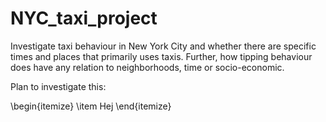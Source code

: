 # NYC_taxi_project

Investigate taxi behaviour in New York City and whether there are specific times and places that primarily uses taxis. 
Further, how tipping behaviour does have any relation to neighborhoods, time or socio-economic.

Plan to investigate this: 

\begin{itemize}
\item Hej
\end{itemize}
